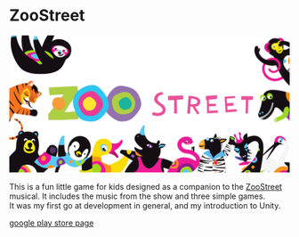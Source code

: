 # ZooStreet
![inator picture](/images/zoostreet_feature.png)

This is a fun little game for kids designed as a companion to the [ZooStreet](http://www.zoostreet.ca/) musical. It includes the music from the show and three simple games.
<br>
It was my first go at development in general, and my introduction to Unity.

[google play store page](https://play.google.com/store/apps/details?id=com.JakeParente.ZooStreet&hl=en_CA)
